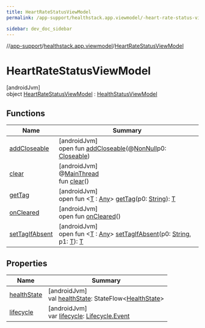 ```yaml
---
title: HeartRateStatusViewModel
permalink: /app-support/healthstack.app.viewmodel/-heart-rate-status-view-model/index.html

sidebar: dev_doc_sidebar
---
```

//[app-support](../../../index.html)/[healthstack.app.viewmodel](../index.html)/[HeartRateStatusViewModel](index.html)



# HeartRateStatusViewModel



[androidJvm]\
object [HeartRateStatusViewModel](index.html) : [HealthStatusViewModel](../-health-status-view-model/index.html)



## Functions


| Name | Summary |
|---|---|
| [addCloseable](../-task-view-model/index.html#264516373%2FFunctions%2F-1544593023) | [androidJvm]<br>open fun [addCloseable](../-task-view-model/index.html#264516373%2FFunctions%2F-1544593023)(@[NonNull](https://developer.android.com/reference/kotlin/androidx/annotation/NonNull.html)p0: [Closeable](https://developer.android.com/reference/kotlin/java/io/Closeable.html)) |
| [clear](../-task-view-model/index.html#-1936886459%2FFunctions%2F-1544593023) | [androidJvm]<br>@[MainThread](https://developer.android.com/reference/kotlin/androidx/annotation/MainThread.html)<br>fun [clear](../-task-view-model/index.html#-1936886459%2FFunctions%2F-1544593023)() |
| [getTag](../-task-view-model/index.html#-215894976%2FFunctions%2F-1544593023) | [androidJvm]<br>open fun &lt;[T](../-task-view-model/index.html#-215894976%2FFunctions%2F-1544593023) : [Any](https://kotlinlang.org/api/latest/jvm/stdlib/kotlin/-any/index.html)&gt; [getTag](../-task-view-model/index.html#-215894976%2FFunctions%2F-1544593023)(p0: [String](https://kotlinlang.org/api/latest/jvm/stdlib/kotlin/-string/index.html)): [T](../-task-view-model/index.html#-215894976%2FFunctions%2F-1544593023) |
| [onCleared](../-task-view-model/index.html#-1930136507%2FFunctions%2F-1544593023) | [androidJvm]<br>open fun [onCleared](../-task-view-model/index.html#-1930136507%2FFunctions%2F-1544593023)() |
| [setTagIfAbsent](../-task-view-model/index.html#-1567230750%2FFunctions%2F-1544593023) | [androidJvm]<br>open fun &lt;[T](../-task-view-model/index.html#-1567230750%2FFunctions%2F-1544593023) : [Any](https://kotlinlang.org/api/latest/jvm/stdlib/kotlin/-any/index.html)&gt; [setTagIfAbsent](../-task-view-model/index.html#-1567230750%2FFunctions%2F-1544593023)(p0: [String](https://kotlinlang.org/api/latest/jvm/stdlib/kotlin/-string/index.html), p1: [T](../-task-view-model/index.html#-1567230750%2FFunctions%2F-1544593023)): [T](../-task-view-model/index.html#-1567230750%2FFunctions%2F-1544593023) |


## Properties


| Name | Summary |
|---|---|
| [healthState](../-health-status-view-model/health-state.html) | [androidJvm]<br>val [healthState](../-health-status-view-model/health-state.html): StateFlow&lt;[HealthState](../-health-state/index.html)&gt; |
| [lifecycle](../-health-status-view-model/lifecycle.html) | [androidJvm]<br>var [lifecycle](../-health-status-view-model/lifecycle.html): [Lifecycle.Event](https://developer.android.com/reference/kotlin/androidx/lifecycle/Lifecycle.Event.html) |

